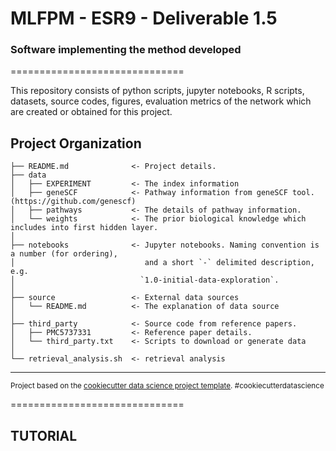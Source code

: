 # MLFPM - ESR9 - Deliverable 1.5
### Software implementing the method developed
==============================

This repository consists of python scripts, jupyter notebooks, R scripts, datasets, source codes, figures, evaluation metrics of the network which are created or obtained for this project.

Project Organization
------------

    ├── README.md              <- Project details.
    ├── data
    │   ├── EXPERIMENT         <- The index information
    │   ├── geneSCF            <- Pathway information from geneSCF tool. (https://github.com/genescf)
    │   ├── pathways           <- The details of pathway information.
    │   └── weights            <- The prior biological knowledge which includes into first hidden layer.
    │
    ├── notebooks              <- Jupyter notebooks. Naming convention is a number (for ordering),
    │                             and a short `-` delimited description, e.g.
    │                            `1.0-initial-data-exploration`.
    │
    ├── source                 <- External data sources
    │   └── README.md          <- The explanation of data source
    │
    ├── third_party            <- Source code from reference papers.
    │   ├── PMC5737331         <- Reference paper details.
    │   └── third_party.txt    <- Scripts to download or generate data
    │
    └── retrieval_analysis.sh  <- retrieval analysis
--------
<p><small>Project based on the <a target="_blank" href="https://drivendata.github.io/cookiecutter-data-science/">cookiecutter data science project template</a>. #cookiecutterdatascience</small></p>
==============================

## TUTORIAL
